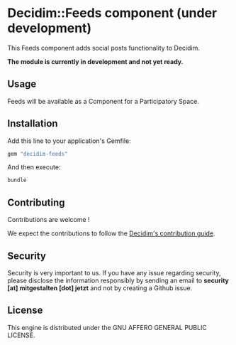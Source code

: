 # Decidim::Feeds component (under development)

This Feeds component adds social posts functionality to Decidim.

**The module is currently in development and not yet ready.**

## Usage

Feeds will be available as a Component for a Participatory
Space.

## Installation

Add this line to your application's Gemfile:

```ruby
gem "decidim-feeds"
```

And then execute:

```bash
bundle
```

## Contributing

Contributions are welcome !

We expect the contributions to follow the [Decidim's contribution guide](https://github.com/decidim/decidim/blob/develop/CONTRIBUTING.adoc).

## Security

Security is very important to us. If you have any issue regarding security, please disclose the information responsibly by sending an email to __security [at] mitgestalten [dot] jetzt__ and not by creating a Github issue.

## License

This engine is distributed under the GNU AFFERO GENERAL PUBLIC LICENSE.
